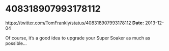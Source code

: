 # 408318907993178112
https://twitter.com/TomFrankly/status/408318907993178112
**Date:** 2013-12-04

Of course, it’s a good idea to upgrade your Super Soaker as much as possible...

